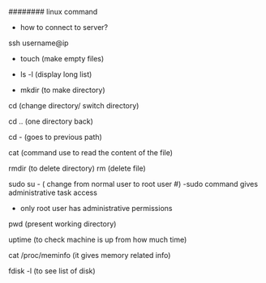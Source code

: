######## linux command

* how to connect to server?

ssh username@ip

* touch (make empty files)

* ls -l  (display long list)

* mkdir  (to make directory)

cd   (change directory/ switch directory)

cd .. (one directory back)

cd - (goes to previous path)

cat (command use to read the content of the file)

rmdir (to delete directory)
rm  (delete file)

sudo su -  ( change from normal user to root user #) 
-sudo command gives administrative task access
- only root user has administrative permissions

pwd  (present working directory)

uptime (to check machine is up from how much time)

cat /proc/meminfo  (it gives memory related info)

fdisk -l   (to see list of disk)